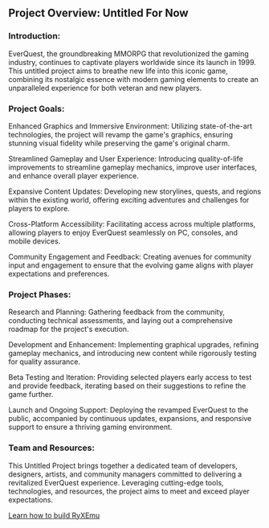 ## Project Overview: Untitled For Now

### Introduction:

EverQuest, the groundbreaking MMORPG that revolutionized the gaming industry, continues to captivate players worldwide since its launch in 1999. This untitled project aims to breathe new life into this iconic game, combining its nostalgic essence with modern gaming elements to create an unparalleled experience for both veteran and new players.

### Project Goals:

Enhanced Graphics and Immersive Environment: Utilizing state-of-the-art technologies, the project will revamp the game's graphics, ensuring stunning visual fidelity while preserving the game's original charm.

Streamlined Gameplay and User Experience: Introducing quality-of-life improvements to streamline gameplay mechanics, improve user interfaces, and enhance overall player experience.

Expansive Content Updates: Developing new storylines, quests, and regions within the existing world, offering exciting adventures and challenges for players to explore.

Cross-Platform Accessibility: Facilitating access across multiple platforms, allowing players to enjoy EverQuest seamlessly on PC, consoles, and mobile devices.

Community Engagement and Feedback: Creating avenues for community input and engagement to ensure that the evolving game aligns with player expectations and preferences.

### Project Phases:

Research and Planning: Gathering feedback from the community, conducting technical assessments, and laying out a comprehensive roadmap for the project's execution.

Development and Enhancement: Implementing graphical upgrades, refining gameplay mechanics, and introducing new content while rigorously testing for quality assurance.

Beta Testing and Iteration: Providing selected players early access to test and provide feedback, iterating based on their suggestions to refine the game further.

Launch and Ongoing Support: Deploying the revamped EverQuest to the public, accompanied by continuous updates, expansions, and responsive support to ensure a thriving gaming environment.

### Team and Resources:

This Untitled Project brings together a dedicated team of developers, designers, artists, and community managers committed to delivering a revitalized EverQuest experience. Leveraging cutting-edge tools, technologies, and resources, the project aims to meet and exceed player expectations.

[Learn how to build RyXEmu](BUILDING.md)
